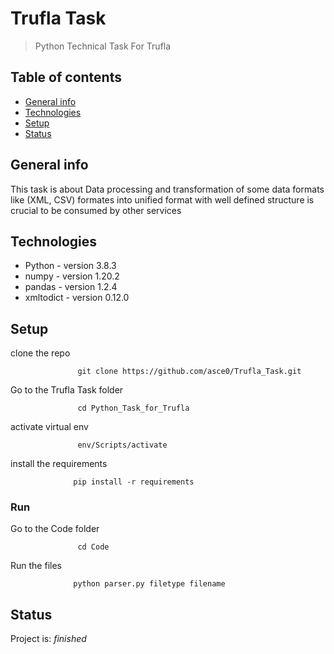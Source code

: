# Trufla Task
> Python Technical Task For Trufla

## Table of contents
* [General info](#general-info)
* [Technologies](#technologies)
* [Setup](#setup)
* [Status](#status)


## General info
This task is about Data processing and transformation of some data formats like (XML, CSV) formates into  unified
format with well defined structure is crucial to be consumed by other services 


## Technologies
* Python - version 3.8.3
* numpy - version 1.20.2
* pandas - version 1.2.4
* xmltodict - version 0.12.0

## Setup
clone the repo

                   git clone https://github.com/asce0/Trufla_Task.git

Go to the Trufla Task folder

                   cd Python_Task_for_Trufla
activate virtual env

                   env/Scripts/activate


install the requirements

                  pip install -r requirements
                  
### Run 

Go to the Code folder

                   cd Code
                  
Run the files

                  python parser.py filetype filename



## Status
Project is:  _finished_ 
